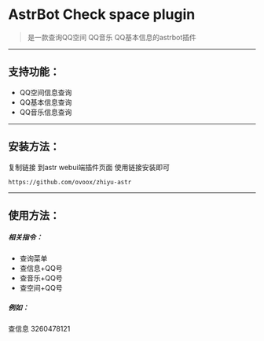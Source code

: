 # AstrBot Check space plugin

> 是一款查询QQ空间 QQ音乐 QQ基本信息的astrbot插件

---

## 支持功能：

- QQ空间信息查询
- QQ基本信息查询
- QQ音乐信息查询

---

## 安装方法：

复制链接 到astr webui端插件页面 使用链接安装即可

```
https://github.com/ovoox/zhiyu-astr
```

---

## 使用方法：

##### 相关指令：

* 查询菜单
* 查信息+QQ号
* 查音乐+QQ号
* 查空间+QQ号

##### 例如：

查信息 3260478121
